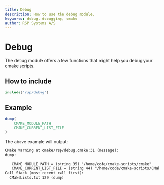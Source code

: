 ```yaml
---
title: Debug
description: How to use the debug module.
keywords: debug, debugging, cmake
author: RSP Systems A/S
---
```


# Debug

The debug module offers a few functions that might help you debug your cmake scripts.

## How to include

```cmake
include("rsp/debug")
```

## Example

```cmake
dump(
    CMAKE_MODULE_PATH
    CMAKE_CURRENT_LIST_FILE
)
```

The above example will output:

```txt
CMake Warning at cmake/rsp/debug.cmake:31 (message):
dump:

   CMAKE_MODULE_PATH = (string 35) "/home/code/cmake-scripts/cmake"
   CMAKE_CURRENT_LIST_FILE = (string 44) "/home/code/cmake-scripts/CMakeLists.txt"
Call Stack (most recent call first):
  CMakeLists.txt:129 (dump)
```